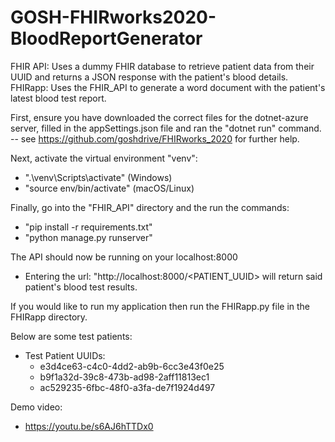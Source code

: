 # GOSH-FHIRworks2020-BloodReportGenerator
FHIR API: Uses a dummy FHIR database to retrieve patient data from their UUID and returns a JSON response with the patient's blood details. FHIRapp: Uses the FHIR_API to generate a word document with the patient's latest blood test report.

First, ensure you have downloaded the correct files for the dotnet-azure server, filled in the appSettings.json file and ran the "dotnet run" command.
-- see https://github.com/goshdrive/FHIRworks_2020 for further help.

Next, activate the virtual environment "venv":
- ".\venv\Scripts\activate" (Windows)
- "source env/bin/activate" (macOS/Linux)

Finally, go into the "FHIR_API" directory and the run the commands:
- "pip install -r requirements.txt"
- "python manage.py runserver"

The API should now be running on your localhost:8000
- Entering the url: "http://localhost:8000/<PATIENT_UUID> will return said patient's blood test results.

If you would like to run my application then run the FHIRapp.py file in the FHIRapp directory.

Below are some test patients:
- Test Patient UUIDs:
    - e3d4ce63-c4c0-4dd2-ab9b-6cc3e43f0e25
    - b9f1a32d-39c8-473b-ad98-2aff11813ec1
    - ac529235-6fbc-48f0-a3fa-de7f1924d497

Demo video:
- https://youtu.be/s6AJ6hTTDx0
